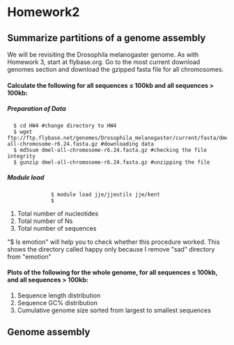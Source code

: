 # Homework2

## Summarize partitions of a genome assembly

We will be revisiting the Drosophila melanogaster genome. As with Homework 3, start at flybase.org. Go to the most current download genomes section and download the gzipped fasta file for all chromosomes.

#### Calculate the following for all sequences ≤ 100kb and all sequences > 100kb:

##### Preparation of Data

      $ cd HW4 #change directory to HW4   
      $ wget ftp://ftp.flybase.net/genomes/Drosophila_melanogaster/current/fasta/dmel-all-chromosome-r6.24.fasta.gz #downloading data   
      $ md5sum dmel-all-chromosome-r6.24.fasta.gz #checking the file integrity   
      $ gunzip dmel-all-chromosome-r6.24.fasta.gz #unzipping the file

##### Module load

                  $ module load jje/jjeutils jje/kent
                  $ 
   
1. Total number of nucleotides
2. Total number of Ns
3. Total number of sequences

"$ ls emotion" will help you to check whether this procedure worked. This shows the directory called happy only because I remove "sad" directory from "emotion" 

#### Plots of the following for the whole genome, for all sequences ≤ 100kb, and all sequences > 100kb:

1. Sequence length distribution
2. Sequence GC% distribution
3. Cumulative genome size sorted from largest to smallest sequences


## Genome assembly
